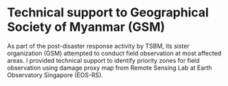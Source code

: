 # Technical support to Geographical Society of Myanmar (GSM)
As part of the post-disaster response activity by TSBM, its sister organization (GSM) attempted to conduct field observation at most affected areas. I provided technical support to identify priority zones for field observation using damage proxy map from Remote Sensing Lab at Earth Observatory Singapore (EOS-RS).


